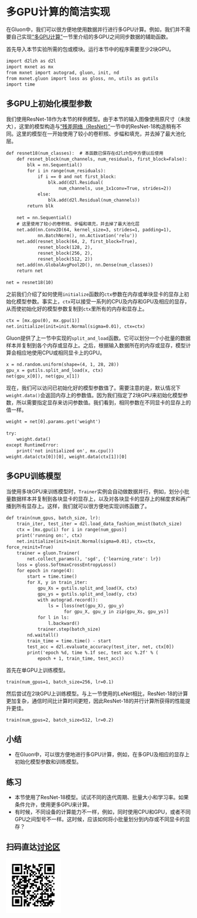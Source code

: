 # 多GPU计算的简洁实现

在Gluon中，我们可以很方便地使用数据并行进行多GPU计算。例如，我们并不需要自己实现[“多GPU计算”](multiple-gpus.md)一节里介绍的多GPU之间同步数据的辅助函数。

首先导入本节实验所需的包或模块。运行本节中的程序需要至少2块GPU。

```{.python .input  n=1}
import d2lzh as d2l
import mxnet as mx
from mxnet import autograd, gluon, init, nd
from mxnet.gluon import loss as gloss, nn, utils as gutils
import time
```

## 多GPU上初始化模型参数

我们使用ResNet-18作为本节的样例模型。由于本节的输入图像使用原尺寸（未放大），这里的模型构造与[“残差网络（ResNet）”](../chapter_convolutional-neural-networks/resnet.md)一节中的ResNet-18构造稍有不同。这里的模型在一开始使用了较小的卷积核、步幅和填充，并去掉了最大池化层。

```{.python .input  n=2}
def resnet18(num_classes):  # 本函数已保存在d2lzh包中方便以后使用
    def resnet_block(num_channels, num_residuals, first_block=False):
        blk = nn.Sequential()
        for i in range(num_residuals):
            if i == 0 and not first_block:
                blk.add(d2l.Residual(
                    num_channels, use_1x1conv=True, strides=2))
            else:
                blk.add(d2l.Residual(num_channels))
        return blk

    net = nn.Sequential()
    # 这里使用了较小的卷积核、步幅和填充，并去掉了最大池化层
    net.add(nn.Conv2D(64, kernel_size=3, strides=1, padding=1),
            nn.BatchNorm(), nn.Activation('relu'))
    net.add(resnet_block(64, 2, first_block=True),
            resnet_block(128, 2),
            resnet_block(256, 2),
            resnet_block(512, 2))
    net.add(nn.GlobalAvgPool2D(), nn.Dense(num_classes))
    return net

net = resnet18(10)
```

之前我们介绍了如何使用`initialize`函数的`ctx`参数在内存或单块显卡的显存上初始化模型参数。事实上，`ctx`可以接受一系列的CPU及内存和GPU及相应的显存，从而使初始化好的模型参数复制到`ctx`里所有的内存和显存上。

```{.python .input  n=3}
ctx = [mx.gpu(0), mx.gpu(1)]
net.initialize(init=init.Normal(sigma=0.01), ctx=ctx)
```

Gluon提供了上一节中实现的`split_and_load`函数。它可以划分一个小批量的数据样本并复制到各个内存或显存上。之后，根据输入数据所在的内存或显存，模型计算会相应地使用CPU或相同显卡上的GPU。

```{.python .input  n=4}
x = nd.random.uniform(shape=(4, 1, 28, 28))
gpu_x = gutils.split_and_load(x, ctx)
net(gpu_x[0]), net(gpu_x[1])
```

现在，我们可以访问已初始化好的模型参数值了。需要注意的是，默认情况下`weight.data()`会返回内存上的参数值。因为我们指定了2块GPU来初始化模型参数，所以需要指定显存来访问参数值。我们看到，相同参数在不同显卡的显存上的值一样。

```{.python .input  n=5}
weight = net[0].params.get('weight')

try:
    weight.data()
except RuntimeError:
    print('not initialized on', mx.cpu())
weight.data(ctx[0])[0], weight.data(ctx[1])[0]
```

## 多GPU训练模型

当使用多块GPU来训练模型时，`Trainer`实例会自动做数据并行，例如，划分小批量数据样本并复制到各块显卡的显存上，以及对各块显卡的显存上的梯度求和再广播到所有显存上。这样，我们就可以很方便地实现训练函数了。

```{.python .input  n=7}
def train(num_gpus, batch_size, lr):
    train_iter, test_iter = d2l.load_data_fashion_mnist(batch_size)
    ctx = [mx.gpu(i) for i in range(num_gpus)]
    print('running on:', ctx)
    net.initialize(init=init.Normal(sigma=0.01), ctx=ctx, force_reinit=True)
    trainer = gluon.Trainer(
        net.collect_params(), 'sgd', {'learning_rate': lr})
    loss = gloss.SoftmaxCrossEntropyLoss()
    for epoch in range(4):
        start = time.time()
        for X, y in train_iter:
            gpu_Xs = gutils.split_and_load(X, ctx)
            gpu_ys = gutils.split_and_load(y, ctx)
            with autograd.record():
                ls = [loss(net(gpu_X), gpu_y)
                      for gpu_X, gpu_y in zip(gpu_Xs, gpu_ys)]
            for l in ls:
                l.backward()
            trainer.step(batch_size)
        nd.waitall()
        train_time = time.time() - start
        test_acc = d2l.evaluate_accuracy(test_iter, net, ctx[0])
        print('epoch %d, time %.1f sec, test acc %.2f' % (
            epoch + 1, train_time, test_acc))
```

首先在单GPU上训练模型。

```{.python .input}
train(num_gpus=1, batch_size=256, lr=0.1)
```

然后尝试在2块GPU上训练模型。与上一节使用的LeNet相比，ResNet-18的计算更加复杂，通信时间比计算时间更短，因此ResNet-18的并行计算所获得的性能提升更佳。

```{.python .input  n=10}
train(num_gpus=2, batch_size=512, lr=0.2)
```

## 小结

* 在Gluon中，可以很方便地进行多GPU计算，例如，在多GPU及相应的显存上初始化模型参数和训练模型。

## 练习

* 本节使用了ResNet-18模型。试试不同的迭代周期、批量大小和学习率。如果条件允许，使用更多GPU来计算。
* 有时候，不同设备的计算能力不一样，例如，同时使用CPU和GPU，或者不同GPU之间型号不一样。这时候，应该如何将小批量划分到内存或不同显卡的显存？

## 扫码直达[讨论区](https://discuss.gluon.ai/t/topic/1885)

![](../img/qr_multiple-gpus-gluon.svg)
